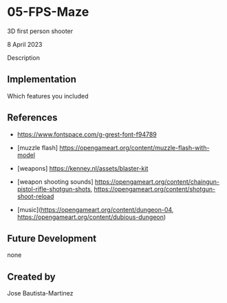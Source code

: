 # 05-FPS-Maze
3D first person shooter

8 April 2023

Description

## Implementation
Which features you included

## References

- https://www.fontspace.com/g-grest-font-f94789

- [muzzle flash] https://opengameart.org/content/muzzle-flash-with-model

- [weapons] https://kenney.nl/assets/blaster-kit

- [weapon shooting sounds] https://opengameart.org/content/chaingun-pistol-rifle-shotgun-shots, https://opengameart.org/content/shotgun-shoot-reload

- [music](https://opengameart.org/content/dungeon-04, https://opengameart.org/content/dubious-dungeon)

## Future Development
none
## Created by
Jose Bautista-Martinez
